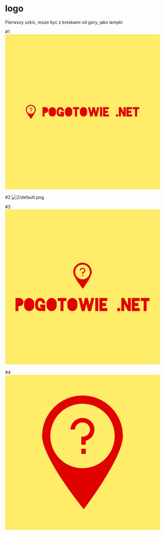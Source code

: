 # logo
Pierwszy szkic, moze byc z kreskami od gory, jako lampki

#1
![1/default.png](1/default.png)

#2
![2/default.png](2/default.png)

#3
![3/default.png](3/default.png)

#4
![4/default.png](4/default.png)
